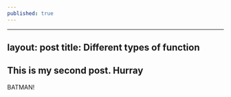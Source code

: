 ```yaml
---
published: true
---
```

---
layout: post
title: Different types of function
---

## This is my second post. Hurray

BATMAN!
